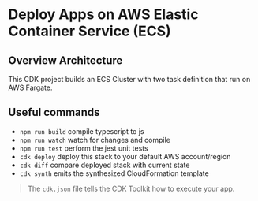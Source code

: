 # Deploy Apps on AWS Elastic Container Service (ECS)

## Overview Architecture

This CDK project builds an ECS Cluster with two task definition that run on AWS Fargate.

## Useful commands

- `npm run build` compile typescript to js
- `npm run watch` watch for changes and compile
- `npm run test` perform the jest unit tests
- `cdk deploy` deploy this stack to your default AWS account/region
- `cdk diff` compare deployed stack with current state
- `cdk synth` emits the synthesized CloudFormation template

> The `cdk.json` file tells the CDK Toolkit how to execute your app.
